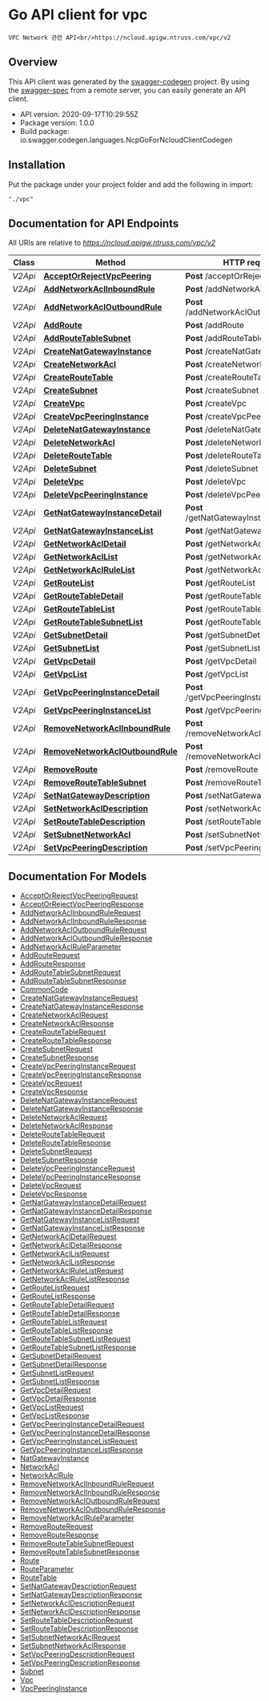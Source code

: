# Go API client for vpc

    VPC Network 관련 API<br/>https://ncloud.apigw.ntruss.com/vpc/v2

## Overview
This API client was generated by the [swagger-codegen](https://github.com/swagger-api/swagger-codegen) project.  By using the [swagger-spec](https://github.com/swagger-api/swagger-spec) from a remote server, you can easily generate an API client.

- API version: 2020-09-17T10:29:55Z
- Package version: 1.0.0
- Build package: io.swagger.codegen.languages.NcpGoForNcloudClientCodegen

## Installation
Put the package under your project folder and add the following in import:
```
"./vpc"
```

## Documentation for API Endpoints

All URIs are relative to *https://ncloud.apigw.ntruss.com/vpc/v2*

Class | Method | HTTP request | Description
------------ | ------------- | ------------- | -------------
*V2Api* | [**AcceptOrRejectVpcPeering**](docs/V2Api.md#acceptorrejectvpcpeering) | **Post** /acceptOrRejectVpcPeering | 
*V2Api* | [**AddNetworkAclInboundRule**](docs/V2Api.md#addnetworkaclinboundrule) | **Post** /addNetworkAclInboundRule | 
*V2Api* | [**AddNetworkAclOutboundRule**](docs/V2Api.md#addnetworkacloutboundrule) | **Post** /addNetworkAclOutboundRule | 
*V2Api* | [**AddRoute**](docs/V2Api.md#addroute) | **Post** /addRoute | 
*V2Api* | [**AddRouteTableSubnet**](docs/V2Api.md#addroutetablesubnet) | **Post** /addRouteTableSubnet | 
*V2Api* | [**CreateNatGatewayInstance**](docs/V2Api.md#createnatgatewayinstance) | **Post** /createNatGatewayInstance | 
*V2Api* | [**CreateNetworkAcl**](docs/V2Api.md#createnetworkacl) | **Post** /createNetworkAcl | 
*V2Api* | [**CreateRouteTable**](docs/V2Api.md#createroutetable) | **Post** /createRouteTable | 
*V2Api* | [**CreateSubnet**](docs/V2Api.md#createsubnet) | **Post** /createSubnet | 
*V2Api* | [**CreateVpc**](docs/V2Api.md#createvpc) | **Post** /createVpc | 
*V2Api* | [**CreateVpcPeeringInstance**](docs/V2Api.md#createvpcpeeringinstance) | **Post** /createVpcPeeringInstance | 
*V2Api* | [**DeleteNatGatewayInstance**](docs/V2Api.md#deletenatgatewayinstance) | **Post** /deleteNatGatewayInstance | 
*V2Api* | [**DeleteNetworkAcl**](docs/V2Api.md#deletenetworkacl) | **Post** /deleteNetworkAcl | 
*V2Api* | [**DeleteRouteTable**](docs/V2Api.md#deleteroutetable) | **Post** /deleteRouteTable | 
*V2Api* | [**DeleteSubnet**](docs/V2Api.md#deletesubnet) | **Post** /deleteSubnet | 
*V2Api* | [**DeleteVpc**](docs/V2Api.md#deletevpc) | **Post** /deleteVpc | 
*V2Api* | [**DeleteVpcPeeringInstance**](docs/V2Api.md#deletevpcpeeringinstance) | **Post** /deleteVpcPeeringInstance | 
*V2Api* | [**GetNatGatewayInstanceDetail**](docs/V2Api.md#getnatgatewayinstancedetail) | **Post** /getNatGatewayInstanceDetail | 
*V2Api* | [**GetNatGatewayInstanceList**](docs/V2Api.md#getnatgatewayinstancelist) | **Post** /getNatGatewayInstanceList | 
*V2Api* | [**GetNetworkAclDetail**](docs/V2Api.md#getnetworkacldetail) | **Post** /getNetworkAclDetail | 
*V2Api* | [**GetNetworkAclList**](docs/V2Api.md#getnetworkacllist) | **Post** /getNetworkAclList | 
*V2Api* | [**GetNetworkAclRuleList**](docs/V2Api.md#getnetworkaclrulelist) | **Post** /getNetworkAclRuleList | 
*V2Api* | [**GetRouteList**](docs/V2Api.md#getroutelist) | **Post** /getRouteList | 
*V2Api* | [**GetRouteTableDetail**](docs/V2Api.md#getroutetabledetail) | **Post** /getRouteTableDetail | 
*V2Api* | [**GetRouteTableList**](docs/V2Api.md#getroutetablelist) | **Post** /getRouteTableList | 
*V2Api* | [**GetRouteTableSubnetList**](docs/V2Api.md#getroutetablesubnetlist) | **Post** /getRouteTableSubnetList | 
*V2Api* | [**GetSubnetDetail**](docs/V2Api.md#getsubnetdetail) | **Post** /getSubnetDetail | 
*V2Api* | [**GetSubnetList**](docs/V2Api.md#getsubnetlist) | **Post** /getSubnetList | 
*V2Api* | [**GetVpcDetail**](docs/V2Api.md#getvpcdetail) | **Post** /getVpcDetail | 
*V2Api* | [**GetVpcList**](docs/V2Api.md#getvpclist) | **Post** /getVpcList | 
*V2Api* | [**GetVpcPeeringInstanceDetail**](docs/V2Api.md#getvpcpeeringinstancedetail) | **Post** /getVpcPeeringInstanceDetail | 
*V2Api* | [**GetVpcPeeringInstanceList**](docs/V2Api.md#getvpcpeeringinstancelist) | **Post** /getVpcPeeringInstanceList | 
*V2Api* | [**RemoveNetworkAclInboundRule**](docs/V2Api.md#removenetworkaclinboundrule) | **Post** /removeNetworkAclInboundRule | 
*V2Api* | [**RemoveNetworkAclOutboundRule**](docs/V2Api.md#removenetworkacloutboundrule) | **Post** /removeNetworkAclOutboundRule | 
*V2Api* | [**RemoveRoute**](docs/V2Api.md#removeroute) | **Post** /removeRoute | 
*V2Api* | [**RemoveRouteTableSubnet**](docs/V2Api.md#removeroutetablesubnet) | **Post** /removeRouteTableSubnet | 
*V2Api* | [**SetNatGatewayDescription**](docs/V2Api.md#setnatgatewaydescription) | **Post** /setNatGatewayDescription | 
*V2Api* | [**SetNetworkAclDescription**](docs/V2Api.md#setnetworkacldescription) | **Post** /setNetworkAclDescription | 
*V2Api* | [**SetRouteTableDescription**](docs/V2Api.md#setroutetabledescription) | **Post** /setRouteTableDescription | 
*V2Api* | [**SetSubnetNetworkAcl**](docs/V2Api.md#setsubnetnetworkacl) | **Post** /setSubnetNetworkAcl | 
*V2Api* | [**SetVpcPeeringDescription**](docs/V2Api.md#setvpcpeeringdescription) | **Post** /setVpcPeeringDescription | 


## Documentation For Models

 - [AcceptOrRejectVpcPeeringRequest](docs/AcceptOrRejectVpcPeeringRequest.md)
 - [AcceptOrRejectVpcPeeringResponse](docs/AcceptOrRejectVpcPeeringResponse.md)
 - [AddNetworkAclInboundRuleRequest](docs/AddNetworkAclInboundRuleRequest.md)
 - [AddNetworkAclInboundRuleResponse](docs/AddNetworkAclInboundRuleResponse.md)
 - [AddNetworkAclOutboundRuleRequest](docs/AddNetworkAclOutboundRuleRequest.md)
 - [AddNetworkAclOutboundRuleResponse](docs/AddNetworkAclOutboundRuleResponse.md)
 - [AddNetworkAclRuleParameter](docs/AddNetworkAclRuleParameter.md)
 - [AddRouteRequest](docs/AddRouteRequest.md)
 - [AddRouteResponse](docs/AddRouteResponse.md)
 - [AddRouteTableSubnetRequest](docs/AddRouteTableSubnetRequest.md)
 - [AddRouteTableSubnetResponse](docs/AddRouteTableSubnetResponse.md)
 - [CommonCode](docs/CommonCode.md)
 - [CreateNatGatewayInstanceRequest](docs/CreateNatGatewayInstanceRequest.md)
 - [CreateNatGatewayInstanceResponse](docs/CreateNatGatewayInstanceResponse.md)
 - [CreateNetworkAclRequest](docs/CreateNetworkAclRequest.md)
 - [CreateNetworkAclResponse](docs/CreateNetworkAclResponse.md)
 - [CreateRouteTableRequest](docs/CreateRouteTableRequest.md)
 - [CreateRouteTableResponse](docs/CreateRouteTableResponse.md)
 - [CreateSubnetRequest](docs/CreateSubnetRequest.md)
 - [CreateSubnetResponse](docs/CreateSubnetResponse.md)
 - [CreateVpcPeeringInstanceRequest](docs/CreateVpcPeeringInstanceRequest.md)
 - [CreateVpcPeeringInstanceResponse](docs/CreateVpcPeeringInstanceResponse.md)
 - [CreateVpcRequest](docs/CreateVpcRequest.md)
 - [CreateVpcResponse](docs/CreateVpcResponse.md)
 - [DeleteNatGatewayInstanceRequest](docs/DeleteNatGatewayInstanceRequest.md)
 - [DeleteNatGatewayInstanceResponse](docs/DeleteNatGatewayInstanceResponse.md)
 - [DeleteNetworkAclRequest](docs/DeleteNetworkAclRequest.md)
 - [DeleteNetworkAclResponse](docs/DeleteNetworkAclResponse.md)
 - [DeleteRouteTableRequest](docs/DeleteRouteTableRequest.md)
 - [DeleteRouteTableResponse](docs/DeleteRouteTableResponse.md)
 - [DeleteSubnetRequest](docs/DeleteSubnetRequest.md)
 - [DeleteSubnetResponse](docs/DeleteSubnetResponse.md)
 - [DeleteVpcPeeringInstanceRequest](docs/DeleteVpcPeeringInstanceRequest.md)
 - [DeleteVpcPeeringInstanceResponse](docs/DeleteVpcPeeringInstanceResponse.md)
 - [DeleteVpcRequest](docs/DeleteVpcRequest.md)
 - [DeleteVpcResponse](docs/DeleteVpcResponse.md)
 - [GetNatGatewayInstanceDetailRequest](docs/GetNatGatewayInstanceDetailRequest.md)
 - [GetNatGatewayInstanceDetailResponse](docs/GetNatGatewayInstanceDetailResponse.md)
 - [GetNatGatewayInstanceListRequest](docs/GetNatGatewayInstanceListRequest.md)
 - [GetNatGatewayInstanceListResponse](docs/GetNatGatewayInstanceListResponse.md)
 - [GetNetworkAclDetailRequest](docs/GetNetworkAclDetailRequest.md)
 - [GetNetworkAclDetailResponse](docs/GetNetworkAclDetailResponse.md)
 - [GetNetworkAclListRequest](docs/GetNetworkAclListRequest.md)
 - [GetNetworkAclListResponse](docs/GetNetworkAclListResponse.md)
 - [GetNetworkAclRuleListRequest](docs/GetNetworkAclRuleListRequest.md)
 - [GetNetworkAclRuleListResponse](docs/GetNetworkAclRuleListResponse.md)
 - [GetRouteListRequest](docs/GetRouteListRequest.md)
 - [GetRouteListResponse](docs/GetRouteListResponse.md)
 - [GetRouteTableDetailRequest](docs/GetRouteTableDetailRequest.md)
 - [GetRouteTableDetailResponse](docs/GetRouteTableDetailResponse.md)
 - [GetRouteTableListRequest](docs/GetRouteTableListRequest.md)
 - [GetRouteTableListResponse](docs/GetRouteTableListResponse.md)
 - [GetRouteTableSubnetListRequest](docs/GetRouteTableSubnetListRequest.md)
 - [GetRouteTableSubnetListResponse](docs/GetRouteTableSubnetListResponse.md)
 - [GetSubnetDetailRequest](docs/GetSubnetDetailRequest.md)
 - [GetSubnetDetailResponse](docs/GetSubnetDetailResponse.md)
 - [GetSubnetListRequest](docs/GetSubnetListRequest.md)
 - [GetSubnetListResponse](docs/GetSubnetListResponse.md)
 - [GetVpcDetailRequest](docs/GetVpcDetailRequest.md)
 - [GetVpcDetailResponse](docs/GetVpcDetailResponse.md)
 - [GetVpcListRequest](docs/GetVpcListRequest.md)
 - [GetVpcListResponse](docs/GetVpcListResponse.md)
 - [GetVpcPeeringInstanceDetailRequest](docs/GetVpcPeeringInstanceDetailRequest.md)
 - [GetVpcPeeringInstanceDetailResponse](docs/GetVpcPeeringInstanceDetailResponse.md)
 - [GetVpcPeeringInstanceListRequest](docs/GetVpcPeeringInstanceListRequest.md)
 - [GetVpcPeeringInstanceListResponse](docs/GetVpcPeeringInstanceListResponse.md)
 - [NatGatewayInstance](docs/NatGatewayInstance.md)
 - [NetworkAcl](docs/NetworkAcl.md)
 - [NetworkAclRule](docs/NetworkAclRule.md)
 - [RemoveNetworkAclInboundRuleRequest](docs/RemoveNetworkAclInboundRuleRequest.md)
 - [RemoveNetworkAclInboundRuleResponse](docs/RemoveNetworkAclInboundRuleResponse.md)
 - [RemoveNetworkAclOutboundRuleRequest](docs/RemoveNetworkAclOutboundRuleRequest.md)
 - [RemoveNetworkAclOutboundRuleResponse](docs/RemoveNetworkAclOutboundRuleResponse.md)
 - [RemoveNetworkAclRuleParameter](docs/RemoveNetworkAclRuleParameter.md)
 - [RemoveRouteRequest](docs/RemoveRouteRequest.md)
 - [RemoveRouteResponse](docs/RemoveRouteResponse.md)
 - [RemoveRouteTableSubnetRequest](docs/RemoveRouteTableSubnetRequest.md)
 - [RemoveRouteTableSubnetResponse](docs/RemoveRouteTableSubnetResponse.md)
 - [Route](docs/Route.md)
 - [RouteParameter](docs/RouteParameter.md)
 - [RouteTable](docs/RouteTable.md)
 - [SetNatGatewayDescriptionRequest](docs/SetNatGatewayDescriptionRequest.md)
 - [SetNatGatewayDescriptionResponse](docs/SetNatGatewayDescriptionResponse.md)
 - [SetNetworkAclDescriptionRequest](docs/SetNetworkAclDescriptionRequest.md)
 - [SetNetworkAclDescriptionResponse](docs/SetNetworkAclDescriptionResponse.md)
 - [SetRouteTableDescriptionRequest](docs/SetRouteTableDescriptionRequest.md)
 - [SetRouteTableDescriptionResponse](docs/SetRouteTableDescriptionResponse.md)
 - [SetSubnetNetworkAclRequest](docs/SetSubnetNetworkAclRequest.md)
 - [SetSubnetNetworkAclResponse](docs/SetSubnetNetworkAclResponse.md)
 - [SetVpcPeeringDescriptionRequest](docs/SetVpcPeeringDescriptionRequest.md)
 - [SetVpcPeeringDescriptionResponse](docs/SetVpcPeeringDescriptionResponse.md)
 - [Subnet](docs/Subnet.md)
 - [Vpc](docs/Vpc.md)
 - [VpcPeeringInstance](docs/VpcPeeringInstance.md)

